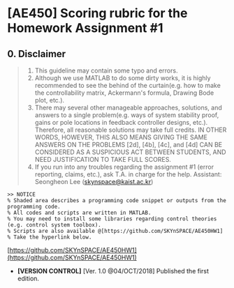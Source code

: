 <br>

# [AE450] Scoring rubric for the Homework Assignment #1

## 0. Disclaimer
>  1. This guideline may contain some typo and errors.
>  2. Although we use MATLAB to do some dirty works, it is highly recommended to see the behind of the curtain(e.g. how to make the controllability matrix, Ackermann's formula, Drawing Bode plot, etc.).  
>  3. There may several other manageable approaches, solutions, and answers to a single problem(e.g. ways of system stability proof, gains or pole locations in feedback controller designs, etc.).
>  Therefore, all reasonable solutions may take full credits.
>  IN OTHER WORDS, HOWEVER, THIS ALSO MEANS GIVING THE SAME ANSWERS ON THE PROBLEMS [2d], [4b], [4c], and [4d] CAN BE CONSIDERED AS A SUSPICIOUS ACT BETWEEN STUDENTS, AND NEED JUSTIFICATION TO TAKE FULL SCORES.
> 4. If you run into any troubles regarding the assignment #1 (error reporting, claims, etc.), ask T.A. in charge for the help. Assistant: Seongheon Lee (skynspace@kaist.ac.kr)
```
>> NOTICE
% Shaded area describes a programming code snippet or outputs from the programming code.
% All codes and scripts are written in MATLAB.
% You may need to install some libraries regarding control theories (e.g. control system toolbox).
% Scripts are also available @[https://github.com/SKYnSPACE/AE450HW1]
% Take the hyperlink below.
```
[https://github.com/SKYnSPACE/AE450HW1](https://github.com/SKYnSPACE/AE450HW1)
- **[VERSION CONTROL]** 
[Ver. 1.0 @04/OCT/2018] Published the first edition. 
